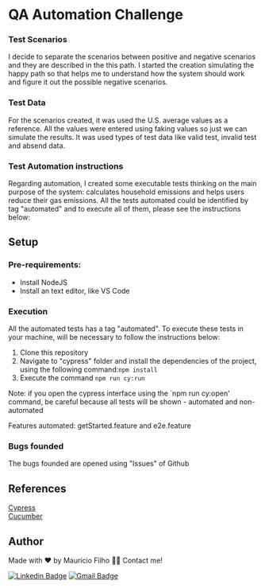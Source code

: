 # QA Automation Challenge
### **Test Scenarios**

I decide to separate the scenarios between positive and negative scenarios and they are described in the this path. I started the creation simulating the happy path so that helps me to understand how the system should work and figure it out the possible negative scenarios. 

### **Test Data**

For the scenarios created, it was used the U.S. average values as a reference. All the values were entered using faking values so just we can simulate the results. It was used types of test data like valid test, invalid test and absend data.

### **Test Automation instructions**

Regarding automation, I created some executable tests thinking on the main purpose of the system: calculates household emissions and helps users reduce their gas emissions. All the tests automated could be identified by tag "automated" and to execute all of them, please see the instructions below:
## Setup
### Pre-requirements:
- Install NodeJS
- Install an text editor, like VS Code
### Execution

All the automated tests has a tag "automated". To execute these tests in your machine, will be necessary to follow the instructions below:

1. Clone this repository
2. Navigate to "cypress" folder and install the dependencies of the project, using the following command:`npm install`
3. Execute the command `npm run cy:run`

Note: if you open the cypress interface using the `npm run cy:open' command, be careful because all tests will be shown - automated and non-automated

Features automated: getStarted.feature and e2e.feature
### **Bugs founded**
The bugs founded are opened using "Issues" of Github

## References

[Cypress](https://docs.cypress.io/guides/overview/why-cypress)<br>
[Cucumber](https://cucumber.io/docs/cucumber/)<br>

## Author

Made with ❤️ by Maurício Filho 👋🏽 Contact me!

[![Linkedin Badge](https://img.shields.io/badge/LinkedIn-0077B5?style=for-the-badge&logo=linkedin&logoColor=white)](https://www.linkedin.com/in/mauriciofilho) 
[![Gmail Badge](https://img.shields.io/badge/Gmail-D14836?style=for-the-badge&logo=gmail&logoColor=white)](mailto:msvasconcelos.filho@gmail.com)


